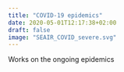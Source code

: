 ```yaml
---
title: "COVID-19 epidemics"
date: 2020-05-01T12:17:38+02:00
draft: false
image: "SEAIR_COVID_severe.svg"
---
```


Works on the ongoing epidemics
